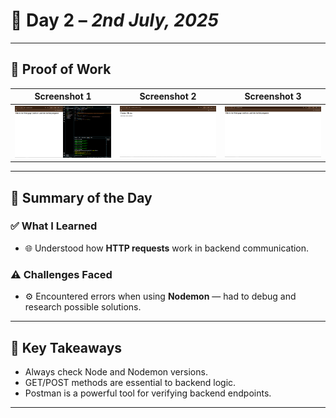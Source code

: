 # 📘 Day 2 – *2nd July, 2025*

---

## 📸 Proof of Work
| Screenshot 1 | Screenshot 2 | Screenshot 3 |
|--------------|--------------|--------------|
| ![Image 1](./Images/Screenshot%20(307).png) | ![Image 2](./Images/Screenshot%20(308).png) | ![Image 3](./Images/Screenshot%20(309).png) |

---

## 🧠 Summary of the Day

### ✅ What I Learned
- 🌐 Understood how **HTTP requests** work in backend communication.

### ⚠️ Challenges Faced
- ⚙️ Encountered errors when using **Nodemon** — had to debug and research possible solutions.

---

## 🚀 Key Takeaways
- Always check Node and Nodemon versions.
- GET/POST methods are essential to backend logic.
- Postman is a powerful tool for verifying backend endpoints.

---


